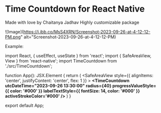 # Time Countdown for React Native

Made with love by Chaitanya Jadhav
Highly customizable package

![Image](https://i.ibb.co/MsS4XRN/Screenshot-2023-09-26-at-4-12-12-PM.png" alt="Screenshot-2023-09-26-at-4-12-12-PM)

Example:

import React, { useEffect, useState } from 'react';
import { SafeAreaView, View } from 'react-native';
import TimeCountdown from './src/TimeCountdown';

function App(): JSX.Element {
  return (
    <SafeAreaView style={{ alignItems: 'center', justifyContent: 'center', flex: 1 }} >
      **<TimeCountdown
	        utcDateTime="2023-09-26 13:30:00"
	        radius={40}
	        progressValueStyle={{ color: '#000' }}
	        labelTextStyle={{ fontSize: 14, color: '#000' }}
	        activeStrokeColor='#000'
      />**
    </SafeAreaView>
  )
}

export default App;



